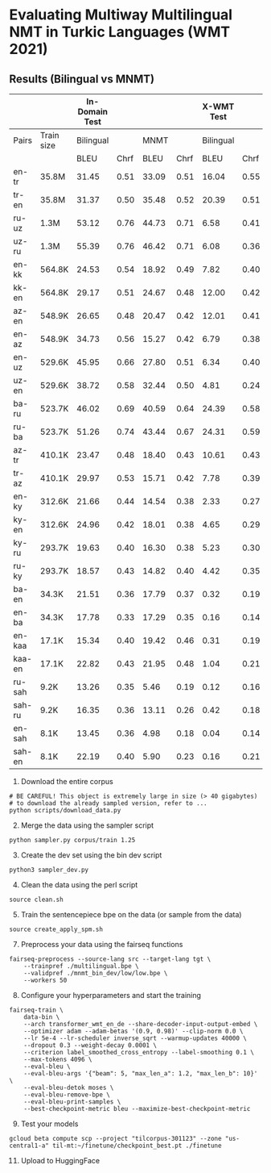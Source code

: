 
# Evaluating Multiway Multilingual NMT in Turkic Languages (WMT 2021)

## Results (Bilingual vs MNMT)

|        |            | In-Domain Test |      |       |      | X-WMT Test |      |       |      |
|--------|------------|----------------|------|-------|------|------------|------|-------|------|
| Pairs  | Train size | Bilingual      |      | MNMT  |      | Bilingual  |      | MNMT  |      |
|        |            | BLEU           | Chrf | BLEU  | Chrf | BLEU       | Chrf | BLEU  | Chrf |
| en-tr  | 35.8M      | 31.45          | 0.51 | 33.09 | 0.51 | 16.04      | 0.55 | 26.74 | 0.56 |
| tr-en  | 35.8M      | 31.37          | 0.50 | 35.48 | 0.52 | 20.39      | 0.51 | 24.66 | 0.55 |
| ru-uz  | 1.3M       | 53.12          | 0.76 | 44.73 | 0.71 | 6.58       | 0.41 | 6.70  | 0.42 |
| uz-ru  | 1.3M       | 55.39          | 0.76 | 46.42 | 0.71 | 6.08       | 0.36 | 9.16  | 0.39 |
| en-kk  | 564.8K     | 24.53          | 0.54 | 18.92 | 0.49 | 7.82       | 0.40 | 9.92  | 0.43 |
| kk-en  | 564.8K     | 29.17          | 0.51 | 24.67 | 0.48 | 12.00      | 0.42 | 15.71 | 0.44 |
| az-en  | 548.9K     | 26.65          | 0.48 | 20.47 | 0.42 | 12.01      | 0.41 | 20.41 | 0.49 |
| en-az  | 548.9K     | 34.73          | 0.56 | 15.27 | 0.42 | 6.79       | 0.38 | 9.71  | 0.43 |
| en-uz  | 529.6K     | 45.95          | 0.66 | 27.80 | 0.51 | 6.34       | 0.40 | 9.89  | 0.42 |
| uz-en  | 529.6K     | 38.72          | 0.58 | 32.44 | 0.50 | 4.81       | 0.24 | 14.45 | 0.45 |
| ba-ru  | 523.7K     | 46.02          | 0.69 | 40.59 | 0.64 | 24.39      | 0.58 | 24.57 | 0.57 |
| ru-ba  | 523.7K     | 51.26          | 0.74 | 43.44 | 0.67 | 24.31      | 0.59 | 23.13 | 0.56 |
| az-tr  | 410.1K     | 23.47          | 0.48 | 18.40 | 0.43 | 10.61      | 0.43 | 19.63 | 0.48 |
| tr-az  | 410.1K     | 29.97          | 0.53 | 15.71 | 0.42 | 7.78       | 0.39 | 8.21  | 0.42 |
| en-ky  | 312.6K     | 21.66          | 0.44 | 14.54 | 0.38 | 2.33       | 0.27 | 4.64  | 0.34 |
| ky-en  | 312.6K     | 24.96          | 0.42 | 18.01 | 0.38 | 4.65       | 0.29 | 10.87 | 0.39 |
| ky-ru  | 293.7K     | 19.63          | 0.40 | 16.30 | 0.38 | 5.23       | 0.30 | 14.08 | 0.44 |
| ru-ky  | 293.7K     | 18.57          | 0.43 | 14.82 | 0.40 | 4.42       | 0.35 | 10.35 | 0.45 |
| ba-en  | 34.3K      | 21.51          | 0.36 | 17.79 | 0.37 | 0.32       | 0.19 | 10.55 | 0.40 |
| en-ba  | 34.3K      | 17.78          | 0.33 | 17.29 | 0.35 | 0.16       | 0.14 | 8.35  | 0.34 |
| en-kaa | 17.1K      | 15.34          | 0.40 | 19.42 | 0.46 | 0.31       | 0.19 | 2.82  | 0.27 |
| kaa-en | 17.1K      | 22.82          | 0.43 | 21.95 | 0.48 | 1.04       | 0.21 | 10.21 | 0.38 |
| ru-sah | 9.2K       | 13.26          | 0.35 | 5.46  | 0.19 | 0.12       | 0.16 | 4.64  | 0.17 |
| sah-ru | 9.2K       | 16.35          | 0.36 | 13.11 | 0.26 | 0.42       | 0.18 | 4.41  | 0.25 |
| en-sah | 8.1K       | 13.45          | 0.36 | 4.98  | 0.18 | 0.04       | 0.14 | 3.46  | 0.12 |
| sah-en | 8.1K       | 22.19          | 0.40 | 5.90  | 0.23 | 0.16       | 0.21 | 3.38  | 0.24 |


1. Download the entire corpus

```
# BE CAREFUL! This object is extremely large in size (> 40 gigabytes)
# to download the already sampled version, refer to ...
python scripts/download_data.py
```

2. Merge the data using the sampler script
```
python sampler.py corpus/train 1.25
```
3. Create the dev set using the bin dev script

```
python3 sampler_dev.py
```

4. Clean the data using the perl script
```
source clean.sh
```

5. Train the sentencepiece bpe on the data (or sample from the data)
```
source create_apply_spm.sh
```
7. Preprocess your data using the fairseq functions

```
fairseq-preprocess --source-lang src --target-lang tgt \
    --trainpref ./multilingual.bpe \
    --validpref ./mnmt_bin_dev/low/low.bpe \
    --workers 50
```
8. Configure your hyperparameters and start the training
```
fairseq-train \
    data-bin \
    --arch transformer_wmt_en_de --share-decoder-input-output-embed \
    --optimizer adam --adam-betas '(0.9, 0.98)' --clip-norm 0.0 \
    --lr 5e-4 --lr-scheduler inverse_sqrt --warmup-updates 40000 \
    --dropout 0.3 --weight-decay 0.0001 \
    --criterion label_smoothed_cross_entropy --label-smoothing 0.1 \
    --max-tokens 4096 \
    --eval-bleu \
    --eval-bleu-args '{"beam": 5, "max_len_a": 1.2, "max_len_b": 10}' \
    --eval-bleu-detok moses \
    --eval-bleu-remove-bpe \
    --eval-bleu-print-samples \
    --best-checkpoint-metric bleu --maximize-best-checkpoint-metric
```
9. Test your models
```
gcloud beta compute scp --project "tilcorpus-301123" --zone "us-central1-a" til-mt:~/finetune/checkpoint_best.pt ./finetune

```
11. Upload to HuggingFace
